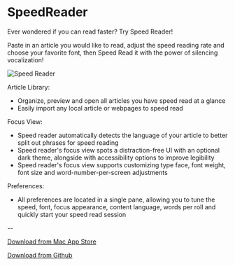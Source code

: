 # SpeedReader

Ever wondered if you can read faster? Try Speed Reader! 

Paste in an article you would like to read, adjust the speed reading rate and choose your favorite font, then Speed Read it with the power of silencing vocalization!

![Speed Reader](speedreader.gif?raw=true "Speed Reader")

Article Library:
- Organize, preview and open all articles you have speed read at a glance
- Easily import any local article or webpages to speed read

Focus View:
- Speed reader automatically detects the language of your article to better split out phrases for speed reading
- Speed reader's focus view spots a distraction-free UI with an optional dark theme, alongside with accessibility options to improve legibility
- Speed reader's focus view supports customizing type face, font weight, font size and word-number-per-screen adjustments

Preferences:
- All preferences are located in a single pane, allowing you to tune the speed, font, focus appearance, content language, words per roll and quickly start your speed read session

--

[Download from Mac App Store](https://itunes.apple.com/us/app/speed-reader/id1258448209?mt=12)

[Download from Github](https://github.com/LumingYin/SpeedReader/releases/download/1.5/SpeedReader_1.5.zip)
